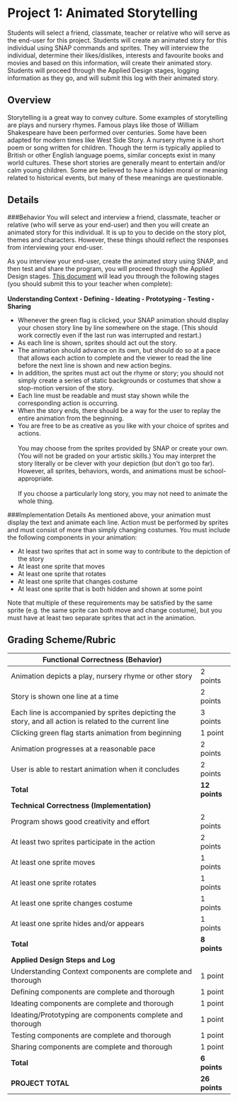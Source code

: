 <!--- REVISED -->
# Project 1: Animated Storytelling

Students will select a friend, classmate, teacher or relative who will serve as the end-user for this project. Students will create an animated story for this individual using SNAP commands and sprites. They will interview the individual, determine their likes/dislikes, interests and favourite books and movies and based on this information, will create their animated story. Students will proceed through the Applied Design stages, logging information as they go, and will submit this log with their animated story.

## Overview

Storytelling is a great way to convey culture.  Some examples of storytelling are plays and nursery rhymes. Famous plays like those of William Shakespeare have been performed over centuries.  Some have been adapted for modern times like West Side Story. A nursery rhyme is a short poem or song written for children. Though the term is typically applied to British or other English language poems, similar concepts exist in many world cultures. These short stories are generally meant to entertain and/or calm young children. Some are believed to have a hidden moral or meaning related to historical events, but many of these meanings are questionable.

## Details

###Behavior
You will select and interview a friend, classmate, teacher or relative (who will serve as your end-user) and then you will create an animated story for this individual. It is up to you to decide on the story plot, themes and characters. However, these things should reflect the responses from interviewing your end-user.

As you interview your end-user, create the animated story using SNAP, and then test and share the program, you will proceed through the Applied Design stages. [This document](https://tealsk12.gitbooks.io/introduction-to-computer-science/raw/BC-By-FCL/content/Unit%201/CSIntroUnit1Project-AppliedDesign.docx) will lead you through the following stages (you should submit this to your teacher when complete):<br>
<br><b>Understanding Context - Defining - Ideating - Prototyping - Testing - Sharing</b><br>

-   Whenever the green flag is clicked, your SNAP animation should display your chosen story line by line somewhere on the stage. (This should work correctly even if the last run was interrupted and restart.)
-   As each line is shown, sprites should act out the story.
-   The animation should advance on its own, but should do so at a pace that allows each action to complete and the viewer to read the line before the next line is shown and new action begins.
-   In addition, the sprites must act out the rhyme or story; you should not simply create a series of static backgrounds or costumes that show a stop-motion version of the story.
-   Each line must be readable and must stay shown while the corresponding action is occurring.
-   When the story ends, there should be a way for the user to replay the entire animation from the beginning.
-   You are free to be as creative as you like with your choice of sprites and actions.<br />
    <br />
    You may choose from the sprites provided by SNAP or create your own. (You will not be graded on your artistic skills.) You may interpret the story literally or be clever with your depiction (but don't go too far). However, all sprites, behaviors, words, and animations must be school-appropriate.<br />
    <br />
    If you choose a particularly long story, you may not need to animate the whole thing.

###Implementation Details
As mentioned above, your animation must display the text and animate each line. Action must be performed by sprites and must consist of more than simply changing costumes. You must include the following components in your animation:

-   At least two sprites that act in some way to contribute to the depiction of the story
-   At least one sprite that moves
-   At least one sprite that rotates
-   At least one sprite that changes costume
-   At least one sprite that is both hidden and shown at some point

Note that multiple of these requirements may be satisfied by the same sprite (e.g. the same sprite can both move and change costume), but you must have at least two separate sprites that act in the animation.

## Grading Scheme/Rubric

| **Functional Correctness (Behavior)**                                                                  |               |
--------------------------------------------------------------------------------------------------------|---------------
| Animation depicts a play, nursery rhyme or other story                                                 | 2 points      |
| Story is shown one line at a time                                                                      | 2 points      |
| Each line is accompanied by sprites depicting the story, and all action is related to the current line | 3 points      |
| Clicking green flag starts animation from beginning                                                    | 1 point       |
| Animation progresses at a reasonable pace                                                              | 2 points      |
| User is able to restart animation when it concludes                                                    | 2 points      |
| **Total**                                                                                              | **12 points** |
| **Technical Correctness (Implementation)**                                                             |               |
| Program shows good creativity and effort                                                               | 2 points      |
| At least two sprites participate in the action                                                         | 2 points      |
| At least one sprite moves                                                                              | 1 points      |
| At least one sprite rotates                                                                            | 1 points      |
| At least one sprite changes costume                                                                    | 1 points      |
| At least one sprite hides and/or appears                                                               | 1 points      |
| **Total**                                                                                              | **8 points**  |
| **Applied Design Steps and Log**                                                                       |               |
| Understanding Context components are complete and thorough                                                 | 1 point       |
| Defining components are complete and thorough                                                              | 1 point       |
| Ideating components are complete and thorough                                                              | 1 point       |
| Ideating/Prototyping are components complete and thorough                                                  | 1 point       |
| Testing components are complete and thorough                                                               | 1 point       |
| Sharing components are complete and thorough                                                               | 1 point       |
| **Total**                                                                                              | **6 points**  |
| **PROJECT TOTAL**                                                                                      | **26 points** |
